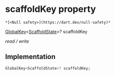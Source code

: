 


# scaffoldKey property




    *[<Null safety>](https://dart.dev/null-safety)*


[GlobalKey](https://api.flutter.dev/flutter/widgets/GlobalKey-class.html)&lt;[ScaffoldState](https://api.flutter.dev/flutter/material/ScaffoldState-class.html)>? scaffoldKey
  
_read / write_






## Implementation

```dart
GlobalKey<ScaffoldState>? scaffoldKey;


```







